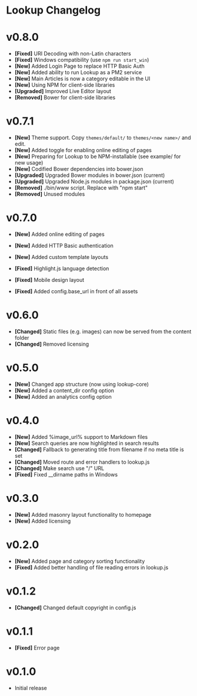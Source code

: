 # Lookup Changelog

v0.8.0
===================

  * **[Fixed]** URI Decoding with non-Latin characters
  * **[Fixed]** Windows compatibility (use `npm run start_win`)
  * **[New]** Added Login Page to replace HTTP Basic Auth
  * **[New]** Added ability to run Lookup as a PM2 service
  * **[New]** Main Articles is now a category editable in the UI
  * **[New]** Using NPM for client-side libraries
  * **[Upgraded]** Improved Live Editor layout
  * **[Removed]** Bower for client-side libraries

v0.7.1
===================

  * **[New]** Theme support. Copy `themes/default/` to `themes/<new name>/` and edit.
  * **[New]** Added toggle for enabling online editing of pages
  * **[New]** Preparing for Lookup to be NPM-installable (see example/ for new usage)
  * **[New]** Codified Bower dependencies into bower.json
  * **[Upgraded]** Upgraded Bower modules in bower.json (current)
  * **[Upgraded]** Upgraded Node.js modules in package.json (current)
  * **[Removed]** ./bin/www script. Replace with "npm start"
  * **[Removed]** Unused modules

v0.7.0
===================

  * **[New]** Added online editing of pages

  * **[New]** Added HTTP Basic authentication

  * **[New]** Added custom template layouts

  * **[Fixed]** Highlight.js language detection

  * **[Fixed]** Mobile design layout

  * **[Fixed]** Added config.base_url in front of all assets

v0.6.0
==========================

  * **[Changed]** Static files (e.g. images) can now be served from the content folder
  * **[Changed]** Removed licensing

v0.5.0
==========================

  * **[New]** Changed app structure (now using lookup-core)
  * **[New]** Added a content_dir config option
  * **[New]** Added an analytics config option

v0.4.0
==========================

  * **[New]** Added %image_url% support to Markdown files
  * **[New]** Search queries are now highlighted in search results
  * **[Changed]** Fallback to generating title from filename if no meta title is set
  * **[Changed]** Moved route and error handlers to lookup.js
  * **[Changed]** Make search use "/" URL
  * **[Fixed]** Fixed __dirname paths in Windows

v0.3.0
==========================

  * **[New]** Added masonry layout functionality to homepage
  * **[New]** Added licensing

v0.2.0
==========================

  * **[New]** Added page and category sorting functionality
  * **[Fixed]** Added better handling of file reading errors in lookup.js

v0.1.2
==========================

  * **[Changed]** Changed default copyright in config.js

v0.1.1
==========================

  * **[Fixed]** Error page

v0.1.0
==========================

  * Initial release
